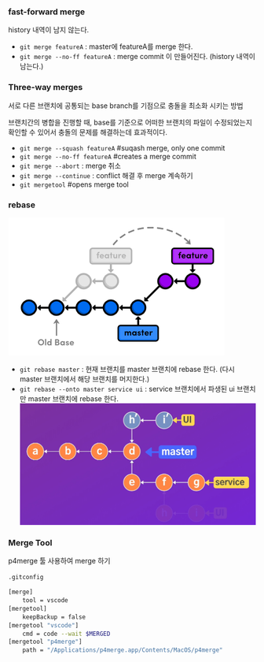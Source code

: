### fast-forward merge

history 내역이 남지 않는다.

- `git merge featureA` : master에 featureA를 merge 한다.
- `git merge --no-ff featureA` : merge commit 이 만들어진다. (history 내역이 남는다.)

### Three-way merges

서로 다른 브랜치에 공통되는 base branch를 기점으로 충돌을 최소화 시키는 방법

브랜치간의 병합을 진행할 때, base를 기준으로 어떠한 브랜치의 파일이 수정되었는지
확인할 수 있어서 충돌의 문제를 해결하는데 효과적이다.

- `git merge --squash featureA` #suqash merge, only one commit
- `git merge --no-ff featureA` #creates a merge commit
- `git merge --abort` : merge 취소
- `git merge --continue` : conflict 해결 후 merge 계속하기
- `git mergetool` #opens merge tool

### rebase

![git rebase](images/rebase.png)

- `git rebase master` : 현재 브랜치를 master 브랜치에 rebase 한다.
  (다시 master 브랜치에서 해당 브랜치를 머지한다.)
- `git rebase --onto master service ui` : service 브랜치에서 파생된 ui 브랜치만 master 브랜치에 rebase 한다.
  ![git rebase_onto](images/rebase_onto.png)

### Merge Tool

p4merge 툴 사용하여 merge 하기

`.gitconfig`

```bash
[merge]
    tool = vscode
[mergetool]
	keepBackup = false
[mergetool "vscode"]
    cmd = code --wait $MERGED
[mergetool "p4merge"]
    path = "/Applications/p4merge.app/Contents/MacOS/p4merge"
```
